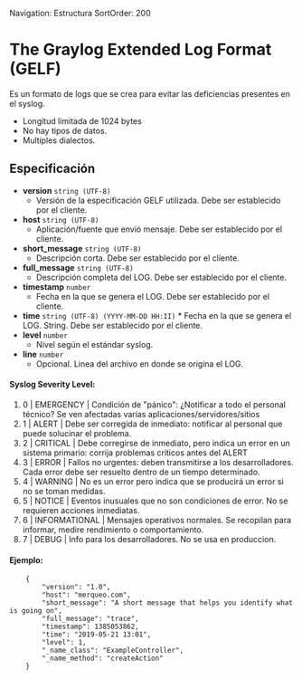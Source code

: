 Navigation: Estructura
SortOrder: 200

# The Graylog Extended Log Format (GELF)

Es un formato de logs que se crea para evitar las deficiencias presentes en el syslog.

* Longitud limitada de 1024 bytes
* No hay tipos de datos.
* Multiples dialectos. 

## Especificación

* **version**  `string (UTF-8)`
    * Versión de la especificación GELF utilizada. Debe ser establecido por el cliente.
* **host** `string (UTF-8)`
    * Aplicación/fuente que envió mensaje. Debe ser establecido por el cliente.
* **short_message** `string (UTF-8)`
    * Descripción corta. Debe ser establecido por el cliente.
* **full_message** `string (UTF-8)`
    * Descripción completa del LOG.  Debe ser establecido por el cliente.
* **timestamp** `number`
    * Fecha en la que se genera el LOG.  Debe ser establecido por el cliente.
* **time** `string (UTF-8) (YYYY-MM-DD HH:II)`
        * Fecha en la que se genera el LOG. String.  Debe ser establecido por el cliente.
* **level** `number`
    * Nivel según el estándar syslog.
* **line** `number`
    * Opcional. Linea del archivo en donde se origina el LOG. 

    
#### Syslog Severity Level:    
 
 1.    0  | EMERGENCY     | Condición de "pánico": ¿Notificar a todo el personal técnico? Se ven afectadas varias aplicaciones/servidores/sitios
 2.    1  | ALERT         | Debe ser corregida de inmediato: notificar al personal que puede solucinar el problema.
 3.    2  | CRITICAL      | Debe corregirse de inmediato, pero indica un error en un sistema primario: corrija problemas criticos antes del ALERT
 4.    3  | ERROR         | Fallos no urgentes: deben transmitirse a los desarrolladores. Cada error debe ser resuelto dentro de un tiempo determinado. 
 5.    4  | WARNING       | No es un error pero indica que se producirá un error si no se toman medidas.
 6.    5  | NOTICE        | Eventos inusuales que no son condiciones de error. No se requieren acciones inmediatas. 
 7.    6  | INFORMATIONAL | Mensajes operativos normales. Se recopilan para informar, medire rendimiento o comportamiento. 
 8.    7  | DEBUG         | Info para los desarrolladores. No se usa en produccion.
 
#### Ejemplo: 
```
    {
        "version": "1.0", 
        "host": "merqueo.com", 
        "short_message": "A short message that helps you identify what is going on", 
        "full_message": "trace", 
        "timestamp": 1385053862, 
        "time": "2019-05-21 13:01", 
        "level": 1, 
        "_name_class": "ExampleController", 
        "_name_method": "createAction"  
    }
```
